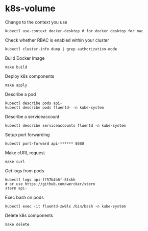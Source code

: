 # k8s-volume

Change to the context you use

    kubectl use-context docker-desktop # for docker desktop for mac

Check whether RBAC is enabled within your cluster

    kubectl cluster-info dump | grep authorization-mode

Build Docker Image

    make build

Deploy k8s components

    make apply

Describe a pod

    kubectl describe pods api-
    kubectl describe pods fluentd- -n kube-system

Describe a serviceaccount

    kubectl describe serviceaccounts fluentd -n kube-system

Setup port forwarding

    kubectl port-forward api-****** 8080

Make cURL request

    make curl

Get logs from pods

    kubectl logs api-ff57b4b6f-8tskh
    # or use https://github.com/wercker/stern
    stern api-

Exec bash on pods

    kubectl exec -it fluentd-zw8lx /bin/bash -n kube-system

Delete k8s components

    make delete
